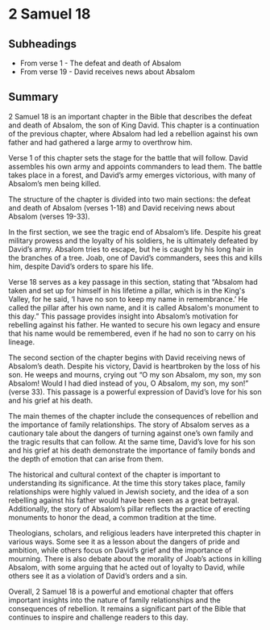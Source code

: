 # 2 Samuel 18

## Subheadings

* From verse 1 - The defeat and death of Absalom
* From verse 19 - David receives news about Absalom

## Summary

2 Samuel 18 is an important chapter in the Bible that describes the defeat and death of Absalom, the son of King David. This chapter is a continuation of the previous chapter, where Absalom had led a rebellion against his own father and had gathered a large army to overthrow him. 

Verse 1 of this chapter sets the stage for the battle that will follow. David assembles his own army and appoints commanders to lead them. The battle takes place in a forest, and David’s army emerges victorious, with many of Absalom’s men being killed.

The structure of the chapter is divided into two main sections: the defeat and death of Absalom (verses 1-18) and David receiving news about Absalom (verses 19-33).

In the first section, we see the tragic end of Absalom’s life. Despite his great military prowess and the loyalty of his soldiers, he is ultimately defeated by David’s army. Absalom tries to escape, but he is caught by his long hair in the branches of a tree. Joab, one of David’s commanders, sees this and kills him, despite David’s orders to spare his life.

Verse 18 serves as a key passage in this section, stating that “Absalom had taken and set up for himself in his lifetime a pillar, which is in the King's Valley, for he said, ‘I have no son to keep my name in remembrance.’ He called the pillar after his own name, and it is called Absalom's monument to this day.” This passage provides insight into Absalom’s motivation for rebelling against his father. He wanted to secure his own legacy and ensure that his name would be remembered, even if he had no son to carry on his lineage.

The second section of the chapter begins with David receiving news of Absalom’s death. Despite his victory, David is heartbroken by the loss of his son. He weeps and mourns, crying out “O my son Absalom, my son, my son Absalom! Would I had died instead of you, O Absalom, my son, my son!” (verse 33). This passage is a powerful expression of David’s love for his son and his grief at his death.

The main themes of the chapter include the consequences of rebellion and the importance of family relationships. The story of Absalom serves as a cautionary tale about the dangers of turning against one’s own family and the tragic results that can follow. At the same time, David’s love for his son and his grief at his death demonstrate the importance of family bonds and the depth of emotion that can arise from them.

The historical and cultural context of the chapter is important to understanding its significance. At the time this story takes place, family relationships were highly valued in Jewish society, and the idea of a son rebelling against his father would have been seen as a great betrayal. Additionally, the story of Absalom’s pillar reflects the practice of erecting monuments to honor the dead, a common tradition at the time.

Theologians, scholars, and religious leaders have interpreted this chapter in various ways. Some see it as a lesson about the dangers of pride and ambition, while others focus on David’s grief and the importance of mourning. There is also debate about the morality of Joab’s actions in killing Absalom, with some arguing that he acted out of loyalty to David, while others see it as a violation of David’s orders and a sin.

Overall, 2 Samuel 18 is a powerful and emotional chapter that offers important insights into the nature of family relationships and the consequences of rebellion. It remains a significant part of the Bible that continues to inspire and challenge readers to this day.